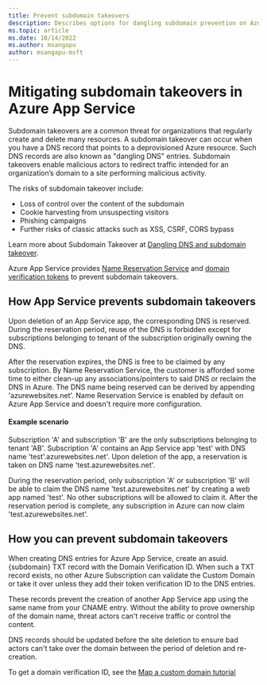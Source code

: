 ```yaml
---
title: Prevent subdomain takeovers
description: Describes options for dangling subdomain prevention on Azure App Service.
ms.topic: article
ms.date: 10/14/2022
ms.author: msangapu
author: msangapu-msft
---
```


# Mitigating subdomain takeovers in Azure App Service

Subdomain takeovers are a common threat for organizations that regularly create and delete many resources. A subdomain takeover can occur when you have a DNS record that points to a deprovisioned Azure resource. Such DNS records are also known as "dangling DNS" entries. Subdomain takeovers enable malicious actors to redirect traffic intended for an organization’s domain to a site performing malicious activity.

The risks of subdomain takeover include:

- Loss of control over the content of the subdomain
- Cookie harvesting from unsuspecting visitors
- Phishing campaigns
- Further risks of classic attacks such as XSS, CSRF, CORS bypass

Learn more about Subdomain Takeover at [Dangling DNS and subdomain takeover](/azure/security/fundamentals/subdomain-takeover.md).

Azure App Service provides [Name Reservation Service](#how-app-service-prevents-subdomain-takeovers) and [domain verification tokens](#how-you-can-prevent-subdomain-takeovers) to prevent subdomain takeovers.
## How App Service prevents subdomain takeovers

Upon deletion of an App Service app, the corresponding DNS is reserved. During the reservation period, reuse of the DNS is forbidden except for subscriptions belonging to tenant of the subscription originally owning the DNS.

After the reservation expires, the DNS is free to be claimed by any subscription. By Name Reservation Service, the customer is afforded some time to either clean-up any associations/pointers to said DNS or reclaim the DNS in Azure. The DNS name being reserved can be derived by appending 'azurewebsites.net'. Name Reservation Service is enabled by default on Azure App Service and doesn't require more configuration.

#### Example scenario

Subscription 'A' and subscription 'B' are the only subscriptions belonging to tenant 'AB'. Subscription 'A' contains an App Service app 'test' with DNS name 'test'.azurewebsites.net'. Upon deletion of the app, a reservation is taken on DNS name 'test.azurewebsites.net'.

During the reservation period, only subscription 'A' or subscription 'B' will be able to claim the DNS name 'test.azurewebsites.net' by creating a web app named 'test'. No other subscriptions will be allowed to claim it. After the reservation period is complete, any subscription in Azure can now claim 'test.azurewebsites.net'.


## How you can prevent subdomain takeovers

When creating DNS entries for Azure App Service, create an asuid.{subdomain} TXT record with the Domain Verification ID. When such a TXT record exists, no other Azure Subscription can validate the Custom Domain or take it over unless they add their token verification ID to the DNS entries.

These records prevent the creation of another App Service app using the same name from your CNAME entry. Without the ability to prove ownership of the domain name, threat actors can't receive traffic or control the content.

DNS records should be updated before the site deletion to ensure bad actors can't take over the domain between the period of deletion and re-creation.

To get a domain verification ID, see the [Map a custom domain tutorial](app-service-web-tutorial-custom-domain.md#2-get-a-domain-verification-id)
